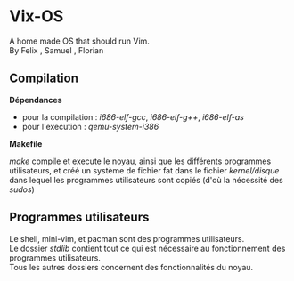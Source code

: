 # Vix-OS
A home made OS that should run Vim.\
By Felix , Samuel , Florian

## Compilation
**Dépendances**
- pour la compilation : *i686-elf-gcc*, *i686-elf-g++*, *i686-elf-as*
- pour l'execution : *qemu-system-i386*

**Makefile**

*make* compile et execute le noyau, ainsi que les différents programmes utilisateurs, et créé un système de
fichier fat dans le fichier *kernel/disque* dans lequel les programmes utilisateurs sont copiés (d'où la nécessité des *sudos*)

## Programmes utilisateurs

Le shell, mini-vim, et pacman sont des programmes utilisateurs.\
Le dossier *stdlib* contient tout ce qui est nécessaire au
fonctionnement des programmes utilisateurs.\
Tous les autres dossiers concernent des fonctionnalités du noyau.